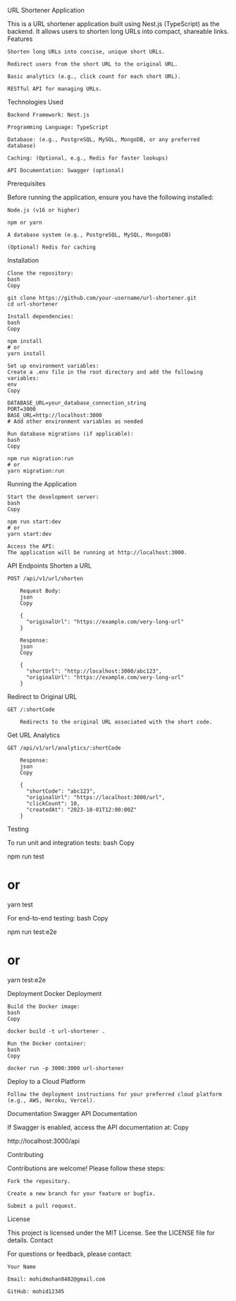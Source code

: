URL Shortener Application

This is a URL shortener application built using Nest.js (TypeScript) as the backend. It allows users to shorten long URLs into compact, shareable links.
Features

    Shorten long URLs into concise, unique short URLs.

    Redirect users from the short URL to the original URL.

    Basic analytics (e.g., click count for each short URL).

    RESTful API for managing URLs.

Technologies Used

    Backend Framework: Nest.js

    Programming Language: TypeScript

    Database: (e.g., PostgreSQL, MySQL, MongoDB, or any preferred database)

    Caching: (Optional, e.g., Redis for faster lookups)

    API Documentation: Swagger (optional)

Prerequisites

Before running the application, ensure you have the following installed:

    Node.js (v16 or higher)

    npm or yarn

    A database system (e.g., PostgreSQL, MySQL, MongoDB)

    (Optional) Redis for caching

Installation

    Clone the repository:
    bash
    Copy

    git clone https://github.com/your-username/url-shortener.git
    cd url-shortener

    Install dependencies:
    bash
    Copy

    npm install
    # or
    yarn install

    Set up environment variables:
    Create a .env file in the root directory and add the following variables:
    env
    Copy

    DATABASE_URL=your_database_connection_string
    PORT=3000
    BASE_URL=http://localhost:3000
    # Add other environment variables as needed

    Run database migrations (if applicable):
    bash
    Copy

    npm run migration:run
    # or
    yarn migration:run

Running the Application

    Start the development server:
    bash
    Copy

    npm run start:dev
    # or
    yarn start:dev

    Access the API:
    The application will be running at http://localhost:3000.

API Endpoints
Shorten a URL

    POST /api/v1/url/shorten

        Request Body:
        json
        Copy

        {
          "originalUrl": "https://example.com/very-long-url"
        }

        Response:
        json
        Copy

        {
          "shortUrl": "http://localhost:3000/abc123",
          "originalUrl": "https://example.com/very-long-url"
        }

Redirect to Original URL

    GET /:shortCode

        Redirects to the original URL associated with the short code.

Get URL Analytics

    GET /api/v1/url/analytics/:shortCode

        Response:
        json
        Copy

        {
          "shortCode": "abc123",
          "originalUrl": "https://localhost:3000/url",
          "clickCount": 10,
          "createdAt": "2023-10-01T12:00:00Z"
        }

Testing

To run unit and integration tests:
bash
Copy

npm run test
# or
yarn test

For end-to-end testing:
bash
Copy

npm run test:e2e
# or
yarn test:e2e

Deployment
Docker Deployment

    Build the Docker image:
    bash
    Copy

    docker build -t url-shortener .

    Run the Docker container:
    bash
    Copy

    docker run -p 3000:3000 url-shortener

Deploy to a Cloud Platform

    Follow the deployment instructions for your preferred cloud platform (e.g., AWS, Heroku, Vercel).

Documentation
Swagger API Documentation

If Swagger is enabled, access the API documentation at:
Copy

http://localhost:3000/api

Contributing

Contributions are welcome! Please follow these steps:

    Fork the repository.

    Create a new branch for your feature or bugfix.

    Submit a pull request.

License

This project is licensed under the MIT License. See the LICENSE file for details.
Contact

For questions or feedback, please contact:

    Your Name

    Email: mohidmohan8482@gmail.com

    GitHub: mohid12345